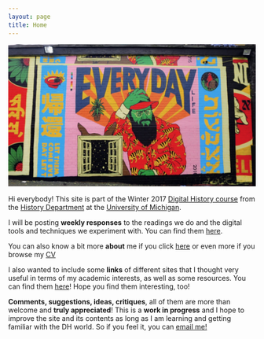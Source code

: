 ```yaml
---
layout: page
title: Home ️
---
```

<img src="/images/Home-Picture.png">

Hi everybody! This site is part of the Winter 2017 [Digital History course](http://fredgibbs.net/courses/digital-methods/schedule.html) from the [History Department](https://lsa.umich.edu/history) at the [University of Michigan](https://www.umich.edu/).

I will be posting **weekly responses** to the readings we do and the digital tools and techniques we experiment with. You can find them [here](/698-Portfolio/).

You can also know a bit more **about** me if you click [here](/about/) or even more if you browse my [CV](/cv/)

I also wanted to include some **links** of different sites that I thought very useful in terms of my academic interests, as well as some resources. You can find them [here](/links/)! Hope you find them interesting, too!

**Comments, suggestions, ideas, critiques**, all of them are more than welcome and **truly appreciated**! This is a **work in progress** and I hope to improve the site and its contents as long as I am learning and getting familiar with the DH world. So if you feel it, you can <a href="mailto:mafila@umich.edu">email me!</a>
